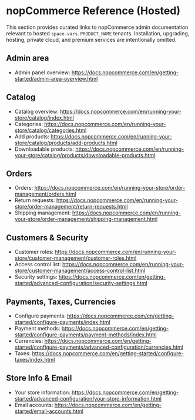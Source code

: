 # nopCommerce Reference (Hosted)

This section provides curated links to nopCommerce admin documentation relevant to hosted <code class="expression">space.vars.PRODUCT_NAME</code> tenants. Installation, upgrading, hosting, private cloud, and premium services are intentionally omitted.

## Admin area
- Admin panel overview: https://docs.nopcommerce.com/en/getting-started/admin-area-overview.html

## Catalog
- Catalog overview: https://docs.nopcommerce.com/en/running-your-store/catalog/index.html
- Categories: https://docs.nopcommerce.com/en/running-your-store/catalog/categories.html
- Add products: https://docs.nopcommerce.com/en/running-your-store/catalog/products/add-products.html
- Downloadable products: https://docs.nopcommerce.com/en/running-your-store/catalog/products/downloadable-products.html

## Orders
- Orders: https://docs.nopcommerce.com/en/running-your-store/order-management/orders.html
- Return requests: https://docs.nopcommerce.com/en/running-your-store/order-management/return-requests.html
- Shipping management: https://docs.nopcommerce.com/en/running-your-store/order-management/shipping-management.html

## Customers & Security
- Customer roles: https://docs.nopcommerce.com/en/running-your-store/customer-management/customer-roles.html
- Access control list: https://docs.nopcommerce.com/en/running-your-store/customer-management/access-control-list.html
- Security settings: https://docs.nopcommerce.com/en/getting-started/advanced-configuration/security-settings.html

## Payments, Taxes, Currencies
- Configure payments: https://docs.nopcommerce.com/en/getting-started/configure-payments/index.html
- Payment methods: https://docs.nopcommerce.com/en/getting-started/configure-payments/payment-methods/index.html
- Currencies: https://docs.nopcommerce.com/en/getting-started/configure-payments/advanced-configuration/currencies.html
- Taxes: https://docs.nopcommerce.com/en/getting-started/configure-taxes/index.html

## Store Info & Email
- Your store information: https://docs.nopcommerce.com/en/getting-started/advanced-configuration/your-store-information.html
- Email accounts: https://docs.nopcommerce.com/en/getting-started/email-accounts.html
